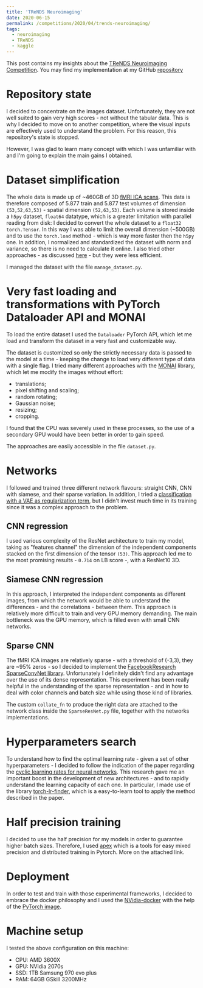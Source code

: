 ```yaml
---
title: 'TReNDS Neuroimaging'
date: 2020-06-15
permalink: /competitions/2020/04/trends-neuroimaging/
tags:
  - neuroimaging
  - TReNDS
  - kaggle
---
```


This post contains my insights about the [TReNDS Neuroimaging Competition](https://www.kaggle.com/c/trends-assessment-prediction/). You may find my implementation at my GitHub [repository](https://github.com/mawanda-jun/TReNDS-neuroimaging)

# Repository state
I decided to concentrate on the images dataset. 
Unfortunately, they are not well suited to gain very high scores - not without the tabular data.
This is why I decided to move on to another competition, where the visual inputs are effectively used to understand the problem.
For this reason, this repository's state is stopped. 

However, I was glad to learn many concept with which I was unfamiliar with and I'm going to explain the main gains I obtained.

# Dataset simplification
The whole data is made up of ~460GB of 3D [fMRI ICA scans](https://www.kaggle.com/c/trends-assessment-prediction/discussion/155833).
This data is therefore composed of 5.877 train and 5.877 test volumes of dimension `(53,52,63,53)` - spatial dimension `(52,63,53)`.
Each volume is stored inside a `h5py` dataset, `float64` datatype, which is a greater limitation with parallel reading from disk:
I decided to convert the whole dataset to a `float32` `torch.Tensor`. 
In this way I was able to limit the overall dimension (~500GB) and to use the `torch.load` method - which is way more faster then the `h5py` one.
In addition, I normalized and standardized the dataset with norm and variance, so there is no need to calculate it online.
I also tried other approaches - as discussed [here](https://www.kaggle.com/c/trends-assessment-prediction/discussion/148864) - but they were less efficient.

I managed the dataset with the file `manage_dataset.py`.

# Very fast loading and transformations with PyTorch Dataloader API and MONAI
To load the entire dataset I used the `Dataloader` PyTorch API, which let me load and transform the dataset in a very fast and customizable way.

The dataset is customized so only the strictly necessary data is passed to the model at a time - keeping the change to load very different type of data with a single flag.
I tried many different approaches with the [MONAI](https://monai.io/) library, which let me modify the images without effort:
- translations;
- pixel shifting and scaling;
- random rotating;
- Gaussian noise;
- resizing;
- cropping.

 
I found that the CPU was severely used in these processes, so the use of a secondary GPU would have been better in order to gain speed.

The approaches are easily accessible in the file `dataset.py`.

# Networks
I followed and trained three different network flavours: straight CNN, CNN with siamese, and their sparse variation. 
In addition, I tried a [classification with a VAE as regularization term](https://github.com/mawanda-jun/3D-mri-brain-features-classification-using-autoencoder-regularization), but I didn't invest much time in its training since it was a complex approach to the problem.

## CNN regression
I used various complexity of the ResNet architecture to train my model, taking as "features channel" the dimension of the independent components stacked on the first dimension of the tensor `(53)`.
This approach led me to the most promising results - `0.714` on LB score -, with a ResNet10 3D.

## Siamese CNN regression
In this approach, I interpreted the independent components as different images, from which the network would be able to understand the differences - and the correlations - between them.
This approach is relatively more difficult to train and very GPU memory demanding. The main bottleneck was the GPU memory, which is filled even with small CNN networks.

## Sparse CNN
The fMRI ICA images are relatively sparse - with a threshold of (-3,3), they are ~95% zeros - so I decided to implement the [FacebookResearch SparseConvNet library](https://github.com/facebookresearch/SparseConvNet).
Unfortunately I definitely didn't find any advantage over the use of its dense representation. 
This experiment has been really helpful in the understanding of the sparse representation - and in how to deal with color channels and batch size while using those kind of libraries.

The custom `collate_fn` to produce the right data are attached to the network class inside the `SparseResNet.py` file, together with the networks implementations.

# Hyperparameters search
To understand how to find the optimal learning rate - given a set of other hyperparameters - I decided to follow the indication of the paper regarding the [cyclic learning rates for neural networks](https://arxiv.org/abs/1506.01186).
This research gave me an important boost in the development of new architectures - and to rapidly understand the learning capacity of each one. 
In particular, I made use of the library [torch-lr-finder](https://pypi.org/project/torch-lr-finder/), which is a easy-to-learn tool to apply the method described in the paper.

# Half precision training
I decided to use the half precision for my models in order to guarantee higher batch sizes. 
Therefore, I used [apex](https://github.com/NVIDIA/apex) which is a tools for easy mixed precision and distributed training in Pytorch. More on the attached link.

# Deployment
In order to test and train with those experimental frameworks, I decided to embrace the docker philosophy and I used the [NVidia-docker](https://github.com/NVIDIA/nvidia-docker) with the help of the [PyTorch image](https://ngc.nvidia.com/catalog/containers/nvidia:pytorch).

# Machine setup
I tested the above configuration on this machine:
- CPU: AMD 3600X
- GPU: NVidia 2070s
- SSD: 1TB Samsung 970 evo plus
- RAM: 64GB GSkill 3200MHz

 






 

